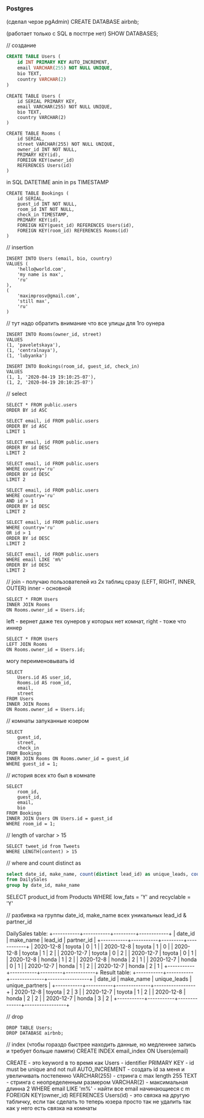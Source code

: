 ### Postgres
(cделал черзе pgAdmin)
CREATE DATABASE airbnb;

(работает только с SQL в постгре нет)
SHOW DATABASES;

// создание
```sql
CREATE TABLE Users (
    id INT PRIMARY KEY AUTO_INCREMENT, 
    email VARCHAR(255) NOT NULL UNIQUE, 
    bio TEXT, 
    country VARCHAR(2)
)
```

```postgres
CREATE TABLE Users (
    id SERIAL PRIMARY KEY, 
    email VARCHAR(255) NOT NULL UNIQUE, 
    bio TEXT, 
    country VARCHAR(2)
)
```

```postgres
CREATE TABLE Rooms (
    id SERIAL, 
    street VARCHAR(255) NOT NULL UNIQUE, 
    owner_id INT NOT NULL, 
    PRIMARY KEY(id),
    FOREIGN KEY(owner_id) 
    REFERENCES Users(id)
)
```

in SQL DATETIME anin in ps TIMESTAMP
```postgres
CREATE TABLE Bookings (
    id SERIAL, 
    guest_id INT NOT NULL, 
    room_id INT NOT NULL, 
    check_in TIMESTAMP, 
    PRIMARY KEY(id),
    FOREIGN KEY(guest_id) REFERENCES Users(id),
    FOREIGN KEY(room_id) REFERENCES Rooms(id)
)
```

// insertion
```sql, postgres
INSERT INTO Users (email, bio, country)
VALUES (
    'hello@world.com',
    'my name is max',
    'ru'
),
(
	'maximprosv@gmail.com',
	'still max',
	'ru'
)
```

// тут надо обратить внимание что все улицы для 1го оунера
```sql, postgres
INSERT INTO Rooms(owner_id, street)
VALUES
(1, 'paveletskaya'),
(1, 'centralnaya'),
(1, 'lubyanka')
```

```sql, postgres
INSERT INTO Bookings(room_id, guest_id, check_in)
VALUES
(1, 1, '2020-04-19 19:10:25-07'),
(1, 2, '2020-04-19 20:10:25-07')
```

// select
```sql, postgres
SELECT * FROM public.users
ORDER BY id ASC 
```

```sql, postgres
SELECT email, id FROM public.users
ORDER BY id ASC 
LIMIT 1
```

```sql, postgres
SELECT email, id FROM public.users
ORDER BY id DESC 
LIMIT 2
```

```sql, postgres
SELECT email, id FROM public.users
WHERE country='ru'
ORDER BY id DESC 
LIMIT 2
```

```sql, postgres
SELECT email, id FROM public.users
WHERE country='ru'
AND id > 1
ORDER BY id DESC 
LIMIT 2
```

```sql, postgres
SELECT email, id FROM public.users
WHERE country='ru'
OR id > 1
ORDER BY id DESC 
LIMIT 2
```

```sql, postgres
SELECT email, id FROM public.users
WHERE email LIKE 'm%'
ORDER BY id DESC 
LIMIT 2
```

// join - получаю пользователей из 2х таблиц сразу (LEFT, RIGHT, INNER, OUTER)
inner - основной
```sql, postgres
SELECT * FROM Users
INNER JOIN Rooms
ON Rooms.owner_id = Users.id;
```

left - вернет даже тех оунеров у которых нет комнат, right - тоже что иннер
```sql, postgres
SELECT * FROM Users
LEFT JOIN Rooms
ON Rooms.owner_id = Users.id;
```

могу переименовывать id
```sql, postgres
SELECT 
    Users.id AS user_id,
    Rooms.id AS room_id,
    email,
    street
FROM Users
INNER JOIN Rooms
ON Rooms.owner_id = Users.id;
```

// комнаты запуканные юзером
```sql, postgres
SELECT 
    guest_id,
    street,
    check_in
FROM Bookings
INNER JOIN Rooms ON Rooms.owner_id = guest_id
WHERE guest_id = 1;
```

// история всех кто был в комнате
```sql, postgres
SELECT 
    room_id,
	guest_id,
	email,
	bio
FROM Bookings
INNER JOIN Users ON Users.id = guest_id
WHERE room_id = 1;
```

// length of varchar > 15
```sql, postgres
SELECT tweet_id from Tweets
WHERE LENGTH(content) > 15
```

// where and count distinct as
```sql
select date_id, make_name, count(distinct lead_id) as unique_leads, count(distinct partner_id) as unique_partners
from DailySales
group by date_id, make_name
```

SELECT product_id from Products
WHERE low_fats = 'Y' and recyclable = 'Y'

// разбивка на группы date_id, make_name всех уникальных lead_id & partner_id

DailySales table:
+-----------+-----------+---------+------------+
| date_id   | make_name | lead_id | partner_id |
+-----------+-----------+---------+------------+
| 2020-12-8 | toyota    | 0       | 1          |
| 2020-12-8 | toyota    | 1       | 0          |
| 2020-12-8 | toyota    | 1       | 2          |
| 2020-12-7 | toyota    | 0       | 2          |
| 2020-12-7 | toyota    | 0       | 1          |
| 2020-12-8 | honda     | 1       | 2          |
| 2020-12-8 | honda     | 2       | 1          |
| 2020-12-7 | honda     | 0       | 1          |
| 2020-12-7 | honda     | 1       | 2          |
| 2020-12-7 | honda     | 2       | 1          |
+-----------+-----------+---------+------------+
Result table:
+-----------+-----------+--------------+-----------------+
| date_id   | make_name | unique_leads | unique_partners |
+-----------+-----------+--------------+-----------------+
| 2020-12-8 | toyota    | 2            | 3               |
| 2020-12-7 | toyota    | 1            | 2               |
| 2020-12-8 | honda     | 2            | 2               |
| 2020-12-7 | honda     | 3            | 2               |
+-----------+-----------+--------------+-----------------+


// drop
```sql, postgres
DROP TABLE Users;
DROP DATABASE airbnb;
```


// index (чтобы гораздо быстрее находить данные, но медленнее запись и требует больше памяти)
CREATE INDEX email_index ON Users(email)



CREATE - это keyword в то время как Users - identifier
PRIMARY KEY - id must be unique and not null
AUTO_INCREMENT - создать id за меня и увеличивать постепенно
VARCHAR(255) - стринга с max length 255
TEXT - стринга с неопределенным размером
VARCHAR(2) - максимальная длинна 2
WHERE email LIKE 'm%' - найти все email начинающиеся с m
FOREIGN KEY(owner_id) 
    REFERENCES Users(id) - это связка на другую табличку, если так сделать то теперь юзера просто так не удалить так как у него есть связка на комнаты

